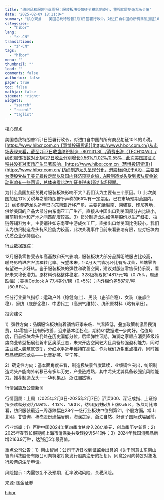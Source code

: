 ```yaml
---
title: "纺织品和服装行业周报：服装板块受加征关税影响较小，重视优质制造龙头价值"
date: "2025-02-09 18:11:04"
summary: "核心观点　　美国总统特朗普2月1日签署行政令，对进口自中国的所有商品加征10%的关税。http..."
categories:
  - "hibor"
lang:
  - "zh-CN"
translations:
  - "zh-CN"
tags:
  - "hibor"
menu: ""
thumbnail: ""
lead: ""
comments: false
authorbox: false
pager: true
toc: false
mathjax: false
sidebar: "right"
widgets:
  - "search"
  - "recent"
  - "taglist"
---
```


核心观点

美国总统特朗普2月1日签署行政令，对进口自中国的所有商品加征10%的关税。[https://www.hibor.com.cn【慧博投研资讯】](https://www.hibor.com.cn/)从市场表现来看，截至2月7日收盘纺织制造（801131.SI）/消费出海（TFCH13.WI）/纺织服饰指数对比1月27日收盘分别增长0.56%/1.02%/0.55%，此次美国加征关税并没有对市场产生显著影响。[https://www.hibor.com.cn（慧博投研资讯）](https://www.hibor.com.cn/)纺织制造龙头呈现分化，港股标的优于A股，主要因为港股受益于美元指数走弱以及国内经济预期企稳，A股制造龙头受到板块资金轮动影响有一些回调，总体来看此次加征关税未超过市场预期。

为什么美国加征关税对服装板块影响不大？我们认为主要有三个原因。1）此次美国加征10%关税与之前特朗普所声称的60%有一定差距，已在市场预期范围内。2）纺织制造龙头近年已向东南亚迁移产能，主要包括越南、柬埔寨、印尼等地，供给美国的产品大部分由东南亚工厂生产，直接从中国出口到美国部分占比较小，目前销售地和产地之间匹配度较高。3）部分制造龙头如伟星股份以生产纽扣、拉链等辅料为主，主要销往如东南亚中游成衣工厂，直接出口给美国比例较小。我们认为纺织制造龙头抗风险能力较高，此次关税事件目前来看影响有限，应对板块内优质企业保持信心。

行业数据跟踪：

12月服装零售受去年高基数和天气影响，服装板块大部分品牌羽绒服占比较高，暖冬影响进店客流和转化率。展望未来，1-2月天气情况环比有所改善，终端零售有望进一步好转。鉴于服装板块的弹性和改善空间，建议对服装零售保持乐观，看好未来增长潜力。原材料价格整体稳定，328级棉现货14817元/吨（0.75%，周涨跌幅）；美棉Cotlook A 77.4美分/磅（0.45%）；内外棉价差587元/吨（50.51%）。

细分行业景气指标：运动户外（稳健向上）、男装（底部企稳）、女装（底部企稳）、家纺（底部企稳）、中游代工（高景气维持）、纺织原材料（略有承压）。

投资建议

1）弹性方向：品牌服饰板块随着销售旺季来临、气温降低，叠加政策刺激居民消费，Q4零售环比有所改善，迎来基本面拐点，期待Q1数据进一步向好。估值角度，目前板块龙头仍处在历史偏低分位，后续弹性可期。海澜之家顺应消费降级趋势商业转型拓展创新市区奥莱业态，未来开店空间较大且具备较强盈利能力，同时主业成人装筑底恢复，分红水平近年维持在高位，作为我们近期重点推荐。同时推荐品牌服饰龙头——比音勒芬、李宁等。

2）确定性方向：基本面角度来看，制造板块景气度延续，业绩韧性突出，纺织制造龙头产能向外转移已有多年历史，产业链成熟，其中龙头尤其具备较强抗风险能力。推荐制造龙头——华利集团、浙江自然等。

行情回顾及公告新闻

行情回顾：上周（2025年2月3日-2025年2月7日）沪深300、深证成指、上证综指涨跌幅分别为1.98%、4.13%、1.63%，纺织服装板块上涨0.55%。板块对比来看，纺织服装最近一周涨跌幅在28个一级行业板块中位列第21。个股方面，常山北明、甘咨询、棒杰股份涨幅居前，海澜之家、浙江自然、好孩子国际跌幅居前。

行业新闻：1）百胜中国2024年第四季度总收入26亿美元，创单季历史新高；2）2025年春节长假期间上海市消保委共受理投诉5410件；3）2024年我国消费品新增2163.9万种，达到近5年最高值。

重点公司公告：1）南山智尚：公司于近日收到证监会出具的《关于同意山东南山智尚科技股份有限公司向特定对象发行股票注册的批复》，同意公司向特定对象发行股票的注册申请。

风险提示：内需恢复不及预期、汇率波动风险、关税风险。

来源: 国金证券

[hibor](https://www.hibor.com.cn/data/ac4700f59209bdc735e26f81cc555b80.html)
